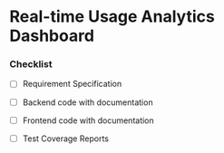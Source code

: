 # Real-time Usage Analytics Dashboard

### Checklist

- [ ] Requirement Specification
- [ ] Backend code with documentation
- [ ] Frontend code with documentation
- [ ] Test Coverage Reports



